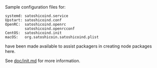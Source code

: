 Sample configuration files for:
```
systemd: satoshicoind.service
Upstart: satoshicoind.conf
OpenRC:  satoshicoind.openrc
         satoshicoind.openrcconf
CentOS:  satoshicoind.init
macOS:   org.satoshicoin.satoshicoind.plist
```
have been made available to assist packagers in creating node packages here.

See [doc/init.md](../../doc/init.md) for more information.
